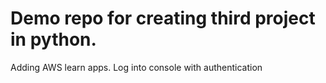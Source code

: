 # Demo repo for creating third project in python.

Adding AWS
learn apps.
Log into console with authentication
